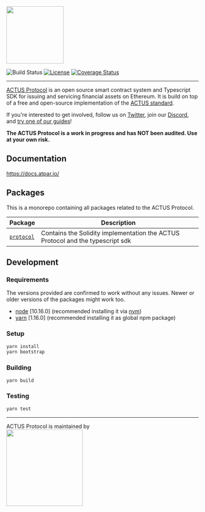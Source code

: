 <img src="https://user-images.githubusercontent.com/45110941/99552473-55349800-29bd-11eb-9a74-53c9815c39b1.jpg" width="150px"> 

![Build Status](https://github.com/atpar/ap-monorepo/workflows/Run%20Tests/badge.svg)
[![License](https://img.shields.io/badge/License-Apache%202.0-blue.svg)](https://opensource.org/licenses/Apache-2.0)
[![Coverage Status](https://coveralls.io/repos/github/atpar/ap-monorepo/badge.svg?branch=master)](https://coveralls.io/github/atpar/ap-monorepo?branch=master)

---

[ACTUS Protocol](https://docs.atpar.io/) is an open source smart contract system and Typescript SDK for issuing and servicing financial assets on Ethereum. It is build on top of a free and open-source implementation of the [ACTUS standard](https://www.actusfrf.org/).

If you're interested to get involved, follow us on [Twitter](https://twitter.com/at_par_), join our [Discord](https://discord.gg/WdAhDYq), and [try one of our guides](https://docs.atpar.io/guides/getting-started)!

**The ACTUS Protocol is a work in progress and has NOT been audited. Use at your own risk.**

## Documentation
https://docs.atpar.io/

## Packages

This is a monorepo containing all packages related to the ACTUS Protocol.

| Package                                                                          | Description                                                                    |
|----------------------------------------------------------------------------------|--------------------------------------------------------------------------------|
| [`protocol`](packages/protocol/README.md) | Contains the Solidity implementation the ACTUS Protocol and the typescript sdk |

## Development
### Requirements
The versions provided are confirmed to work without any issues. Newer or older versions of the packages might work too.
- [node](https://nodejs.org/en/) [10.16.0] (recommended installing it via [nvm](https://github.com/nvm-sh/nvm))
- [yarn](https://yarnpkg.com/) [1.16.0] (recommended installing it as global npm package)

### Setup
```sh
yarn install
yarn bootstrap
```

### Building
```sh
yarn build
```

### Testing
```sh
yarn test
```

---

ACTUS Protocol is maintained by  
[<img src="https://user-images.githubusercontent.com/45110941/99552627-82814600-29bd-11eb-869a-e224eedfcfa2.jpg" width="200px" >](https://www.atpar.io)
